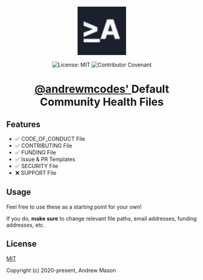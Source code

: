 <p align="center">
  <a href="https://andrewm.codes" target="_blank" rel="noopener noreferrer">
    <img src="https://github.com/andrewmcodes/.github/blob/main/.github/img/logo.svg" width="128" height="128">
  </a>
</p>

<p align="center">
  <img src="https://badgen.net/github/license/andrewmcodes/.github" alt="License: MIT">
  <img src="https://img.shields.io/badge/Contributor%20Covenant-v2.0%20adopted-ff69b4.svg" alt="Contributor Covenant">
</p>

<h1 align="center">
  <a href="https://github.com/andrewmcodes">@andrewmcodes' </a>Default<br />Community Health Files
</h1>

## Features

- ✅ CODE_OF_CONDUCT File
- ✅ CONTRIBUTING File
- ✅ FUNDING File
- ✅ Issue & PR Templates
- ✅ SECURITY File
- ❌ SUPPORT File

## Usage

Feel free to use these as a starting point for your own!

If you do, **make sure** to change relevant file paths, email addresses, funding addresses, etc.

## License

[MIT](https://opensource.org/licenses/MIT)

Copyright (c) 2020-present, Andrew Mason
